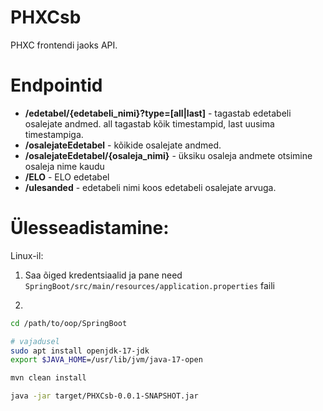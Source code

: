 # PHXCsb
PHXC frontendi jaoks API.

# Endpointid
- **/edetabel/{edetabeli_nimi}?type=[all|last]** - tagastab edetabeli osalejate andmed. all tagastab kõik timestampid, last uusima timestampiga.
- **/osalejateEdetabel** - kõikide osalejate andmed.
- **/osalejateEdetabel/{osaleja_nimi}** - üksiku osaleja andmete otsimine osaleja nime kaudu
- **/ELO** - ELO edetabel
- **/ulesanded** - edetabeli nimi koos edetabeli osalejate arvuga.

# Ülesseadistamine:

Linux-il:

1. Saa õiged kredentsiaalid ja pane need `SpringBoot/src/main/resources/application.properties` faili

2. 
```bash
cd /path/to/oop/SpringBoot

# vajadusel
sudo apt install openjdk-17-jdk
export $JAVA_HOME=/usr/lib/jvm/java-17-open

mvn clean install

java -jar target/PHXCsb-0.0.1-SNAPSHOT.jar
```
